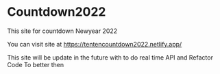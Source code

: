 # Countdown2022
This site for countdown Newyear 2022

You can visit site at https://tentencountdown2022.netlify.app/

This site will be update in the future with to do real time API and Refactor Code To better then 


